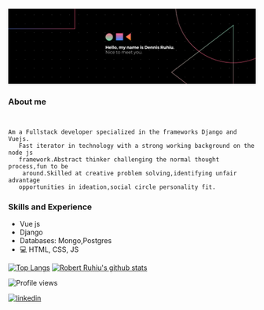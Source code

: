 ![Dennis banner](https://github.com/robertruhiu/robertruhiu/blob/main/dennis.png)
### About me
<code>
<p>Am a Fullstack developer specialized in the frameworks Django and Vuejs.
   Fast iterator in technology with a strong working background on the node js 
   framework.Abstract thinker challenging the normal thought process,fun to be
    around.Skilled at creative problem solving,identifying unfair advantage 
   opportunities in ideation,social circle personality fit. 
</p></code>

### Skills and Experience
* Vue js
* Django
* Databases: Mongo,Postgres
* 💻 HTML, CSS, JS

[![Top Langs](https://github-readme-stats.vercel.app/api/top-langs/?username=robertruhiu)](https://github.com/anuraghazra/github-readme-stats)
[![Robert Ruhiu's github stats](https://github-readme-stats.vercel.app/api?username=robertruhiu&show_icons=true)](https://github.com/anuraghazra/github-readme-stats)


![Profile views](https://gpvc.arturio.dev/robertruhiu)  

[<img src='https://cdn.jsdelivr.net/npm/simple-icons@3.0.1/icons/linkedin.svg' alt='linkedin' height='40'>](https://www.linkedin.com/in/dennis-ruhiu-abb1b0ab/)  
